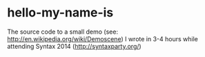 # hello-my-name-is
The source code to a small demo (see: http://en.wikipedia.org/wiki/Demoscene) I wrote in 3-4 hours while attending Syntax 2014 (http://syntaxparty.org/)
